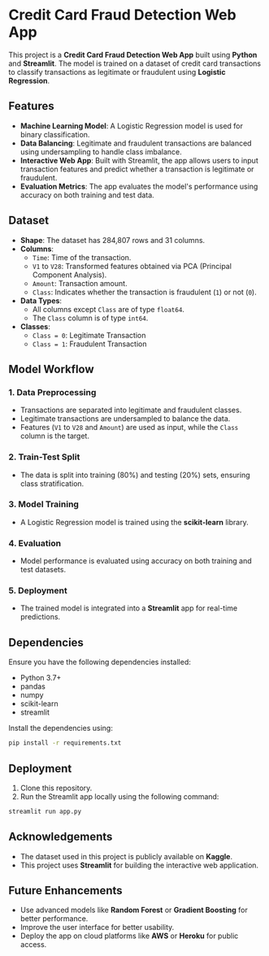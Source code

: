 # Credit Card Fraud Detection Web App

This project is a **Credit Card Fraud Detection Web App** built using **Python** and **Streamlit**. The model is trained on a dataset of credit card transactions to classify transactions as legitimate or fraudulent using **Logistic Regression**.

## Features

- **Machine Learning Model**: A Logistic Regression model is used for binary classification.
- **Data Balancing**: Legitimate and fraudulent transactions are balanced using undersampling to handle class imbalance.
- **Interactive Web App**: Built with Streamlit, the app allows users to input transaction features and predict whether a transaction is legitimate or fraudulent.
- **Evaluation Metrics**: The app evaluates the model's performance using accuracy on both training and test data.

## Dataset

- **Shape**: The dataset has 284,807 rows and 31 columns.
- **Columns**:
  - `Time`: Time of the transaction.
  - `V1` to `V28`: Transformed features obtained via PCA (Principal Component Analysis).
  - `Amount`: Transaction amount.
  - `Class`: Indicates whether the transaction is fraudulent (`1`) or not (`0`).
- **Data Types**:
  - All columns except `Class` are of type `float64`.
  - The `Class` column is of type `int64`.
- **Classes**:
  - `Class = 0`: Legitimate Transaction
  - `Class = 1`: Fraudulent Transaction

## Model Workflow

### 1. Data Preprocessing
- Transactions are separated into legitimate and fraudulent classes.
- Legitimate transactions are undersampled to balance the data.
- Features (`V1` to `V28` and `Amount`) are used as input, while the `Class` column is the target.

### 2. Train-Test Split
- The data is split into training (80%) and testing (20%) sets, ensuring class stratification.

### 3. Model Training
- A Logistic Regression model is trained using the **scikit-learn** library.

### 4. Evaluation
- Model performance is evaluated using accuracy on both training and test datasets.

### 5. Deployment
- The trained model is integrated into a **Streamlit** app for real-time predictions.

## Dependencies

Ensure you have the following dependencies installed:

- Python 3.7+
- pandas
- numpy
- scikit-learn
- streamlit

Install the dependencies using:

```bash
pip install -r requirements.txt
```

## Deployment

1. Clone this repository.
2. Run the Streamlit app locally using the following command:

```bash
streamlit run app.py
```

## Acknowledgements

- The dataset used in this project is publicly available on **Kaggle**.
- This project uses **Streamlit** for building the interactive web application.

## Future Enhancements

- Use advanced models like **Random Forest** or **Gradient Boosting** for better performance.
- Improve the user interface for better usability.
- Deploy the app on cloud platforms like **AWS** or **Heroku** for public access.

